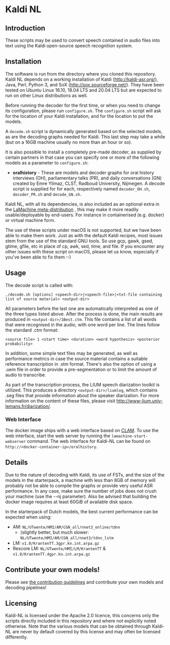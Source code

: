 # Kaldi NL


## Introduction

These scripts may be used to convert speech contained in audio files into text using the Kaldi open-source speech
recognition system.

## Installation

The software is run from the directory where you cloned this repository.  Kaldi NL depends on a working installation of
Kaldi (http://kaldi-asr.org/), Java, Perl, Python 3, and SoX (http://sox.sourceforge.net/).  They have been tested on
Ubuntu Linux 16.10, 18.04 LTS and 20.04 LTS but are expected to run on other Linux distributions as well.

Before running the decoder for the first time, or when you need to change its configuration, please run ``configure.sh``.
The ``configure.sh`` script will ask for the location of your Kaldi installation, and for the location to put the models.

A ``decode.sh`` script is dynamically generated based on the selected models, as
are the decoding graphs needed for Kaldi. This last step may take a while (but on a 16GB machine usually no more than an hour or so).

It is also possible to install a completely pre-made decoder, as supplied by certain partners
in that case you can specify one or more of the following models as a parameter to ``configure.sh``:

* **oralhistory** - These are models and decoder graphs for oral history interviews (OH), parliamentary talks (PR), and daily conversations (GN) created by Emre Yilmaz, CLST, Radboud University, Nijmegen. A decode script is supplied for for each, respectively named ``decoder_OH.sh``, ``decoder_PR.sh`` and ``decode_GN.sh``.

Kaldi NL, with all its dependencies, is also included as an optional extra in the [LaMachine
meta-distribution](https://proycon.github.io/LaMachine) , this may make it more readily usable/deployable by end-users.
For instance in containerised (e.g. docker) or virtual machine form.

The use of these scripts under macOS is not supported, but we have been able to make them work. Just as with the default
Kaldi recipes, most issues stem from the use of the standard GNU tools. So use gcp, gawk, gsed, gtime, gfile, etc
in place of cp, awk, sed, time, and file.
If you encounter any other issues with these script on macOS, please let us know, especially if you've been able to fix them :-)

## Usage

The decode script is called with:

`./decode.sh [options] <speech-dir>|<speech-file>|<txt-file containing list of source material> <output-dir>`

All parameters before the last one are automatically interpreted as one of the three types listed above.
After the process is done, the main results are produced in `<output-dir>/1Best.ctm`. This file contains a list of all
words that were recognised in the audio, with one word per line. The lines follow the standard .ctm format:

`<source file> 1 <start time> <duration> <word hypothesis> <posterior probability>`

In addition, some simple text files may be generated, as well as performance metrics in case the source material contains
a suitable reference transcription in .stm format. There's also the option of using a .uem file in order to provide a
pre-segmentation or to limit the amount of audio to transcribe.

As part of the transcription process, the LIUM speech diarization toolkit is utilized. This produces a directory
`<output-dir>/liumlog`, which contains .seg files that provide information about the speaker diarization. For more
information on the content of these files, please visit http://www-lium.univ-lemans.fr/diarization/.

### Web Interface

The docker image ships with a web interface based on [CLAM](https://proycon.github.io/clam/). To use the web interface, start the web server by running the ``lamachine-start-webserver`` command. The web interface for Kaldi-NL can be found on ``http://<docker-container-ip>/oralhistory``.


## Details

Due to the nature of decoding with Kaldi, its use of FSTs, and the size of the models in the starterpack, a machine with
less than 8GB of memory will probably not be able to compile the graphs or provide very useful ASR performance. In any case, make sure the number of jobs does not crush your machine (use the --nj parameter). Also be advised that building the docker image requires at least 60GiB of available disk space.

In the starterpack of Dutch models, the best current performance can be expected when using:

* AM: ``NL/UTwente/HMI/AM/CGN_all/nnet3_online/tdnn``
    * (slightly better, but much slower: ``NL/UTwente/HMI/AM/CGN_all/nnet3/tdnn_lstm``
* LM: ``v1.0/KrantenTT.3gpr.kn.int.arpa.gz``
* Rescore LM: ``NL/UTwente/HMI/LM/KrantenTT`` & ``v1.0/KrantenTT.4gpr.kn.int.arpa.gz``

## Contribute your own models!

Please see [the contribution guidelines](CONTRIBUTING.md) and contribute your own models and decoding pipelines!

## Licensing

Kaldi-NL is licensed under the Apache 2.0 licence, this concerns only the scripts directly included in this repository
and where not explicitly noted otherwise. Note that the various models that can be obtained through Kaldi-NL are never by
default covered by this license and may often be licensed differently.


